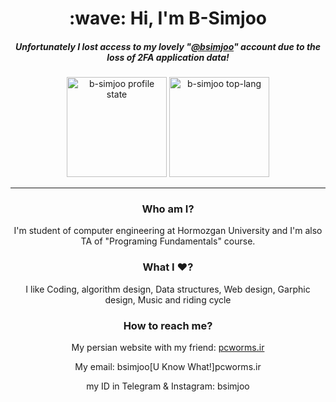 <div align="center">
  <h1>:wave: Hi, I'm B-Simjoo</h1>
  <h5>Unfortunately I lost access to my lovely "<a href="https://github.com/bsimjoo">@bsimjoo</a>" account due to the loss of 2FA application data!</h5>
  <picture>
    <source media="(prefers-color-scheme: dark)" srcset="https://github-readme-stats.vercel.app/api?username=b-simjoo&theme=radical">
    <source media="(prefers-color-scheme: light)" srcset="https://github-readme-stats.vercel.app/api?username=b-simjoo">
    <img alt="b-simjoo profile state" height="160px" src = "https://github-readme-stats.vercel.app/api?username=b-simjoo&theme=radical">
  </picture>
  <picture style="height:150px">
    <source media="(prefers-color-scheme: dark)" srcset="https://github-readme-stats.vercel.app/api/top-langs/?username=b-simjoo&layout=compact&theme=radical">
    <source media="(prefers-color-scheme: light)" srcset="https://github-readme-stats.vercel.app/api/top-langs/?username=b-simjoo&layout=compact">
    <img alt="b-simjoo top-lang" height="160px" src="https://github-readme-stats.vercel.app/api/top-langs/?username=b-simjoo&layout=compact&theme=radical">
  </picture>
  <hr>
  <h3>Who am I?</h3>
  I'm student of computer engineering at Hormozgan University and I'm also TA of "Programing Fundamentals" course.
  <h3>What I ❤️?</h3>
  I like Coding, algorithm design, Data structures, Web design, Garphic design, Music and riding cycle
  <h3>How to reach me?</h3>
    <p>My persian website with my friend: <a href="https://pcworms.ir">pcworms.ir</a></p>
    <p>My email: bsimjoo[U Know What!]pcworms.ir</p>
    <p>my ID in Telegram & Instagram: bsimjoo</p>
</div>
